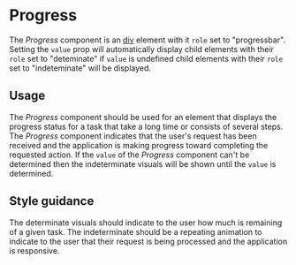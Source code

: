 # Progress
The *Progress* component is an [div](https://developer.mozilla.org/en-US/docs/Web/HTML/Element/div) element with it `role` set to "progressbar". Setting the `value` prop will automatically display child elements with their `role` set to "deteminate" if `value` is undefined child elements with their `role` set to "indeteminate" will be displayed.

## Usage
The *Progress* component should be used for an element that displays the progress status for a task that take a long time or consists of several steps. The *Progress* component indicates that the user's request has been received and the application is making progress toward completing the requested action. If the `value` of the *Progress* component can't be determined then the indeterminate visuals will be shown until the `value` is determined.

## Style guidance
The determinate visuals should indicate to the user how much is remaining of a given task. The indeterminate should be a repeating animation to indicate to the user that their request is being processed and the application is responsive.
